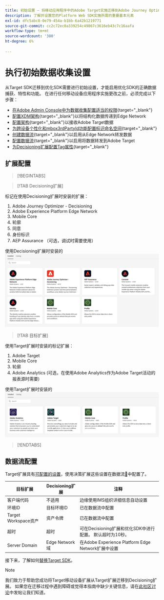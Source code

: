 ```yaml
---
title: 初始设置 — 将移动应用程序中的Adobe Target实施迁移到Adobe Journey Optimizer - Decisioning扩展
description: 了解并设置您的Platform Web SDK实施所需的重要基本元素
exl-id: dfc5abc8-0e79-454a-b1bb-6a42b1219771
source-git-commit: cc2c72ec0a339254c49867c3616eb43c7c16aafa
workflow-type: tm+mt
source-wordcount: '380'
ht-degree: 6%

---
```


# 执行初始数据收集设置

从Target SDK迁移到优化SDK需要进行初始设置，才能启用优化SDK的正确数据捕获、特性和功能。 在进行任何移动设备应用程序实施更改之前，必须完成以下步骤：

- [在Adobe Admin Console中为数据收集配置适当的权限](https://experienceleague.adobe.com/en/docs/platform-learn/implement-web-sdk/overview#permissions){target="_blank"}
- [配置XDM架构](https://experienceleague.adobe.com/en/docs/platform-learn/implement-mobile-sdk/initial-configuration/create-schema){target="_blank"}以将结构化数据传递到Edge Network
- [配置架构](https://experienceleague.adobe.com/en/docs/platform-learn/implement-mobile-sdk/experience-cloud/target#update-your-schema){target="_blank"}以接收Adobe Target数据
- [为跨设备个性化和mbox3rdPartyId功能配置标识命名空间](https://experienceleague.adobe.com/en/docs/platform-learn/implement-mobile-sdk/app-implementation/identity#set-up-a-custom-identity-namespace){target="_blank"}
- [创建数据流](https://experienceleague.adobe.com/en/docs/platform-learn/implement-mobile-sdk/initial-configuration/create-datastream){target="_blank"}以启用从Edge Network转发数据
- [配置数据流](https://experienceleague.adobe.com/en/docs/platform-learn/implement-mobile-sdk/experience-cloud/target#update-datastream-configuration){target="_blank"}以启用将数据转发到Adobe Target
- [为Decisioning扩展配置Tag属性](https://experienceleague.adobe.com/en/docs/platform-learn/implement-mobile-sdk/experience-cloud/target#install-adobe-journey-optimizer---decisioning-tags-extension){target="_blank"}

## 扩展配置

>[!BEGINTABS]

>[!TAB Decisioning扩展]

标记在使用Decisioning扩展时安装的扩展：

1. Adobe Journey Optimizer - Decisioning
1. Adobe Experience Platform Edge Network
1. Mobile Core
1. 轮廓
1. 同意
1. 身份标识
1. AEP Assurance （可选，调试时需要使用）

使用Decisioning扩展时安装的![标记扩展](assets/tag-extensions-decisioning.png)

>[!TAB 目标扩展]

使用Target扩展时安装的标记扩展：

1. Adobe Target
1. Mobile Core
1. 轮廓
1. Adobe Analytics (可选，在使用Adobe Analytics作为Adobe Target活动的报表源时需要)

使用Target扩展时安装的![标记扩展](assets/tag-extensions-target.png)

>[!ENDTABS]

## 数据流配置

Target扩展具有[可配置的设置](https://developer.adobe.com/client-sdks/solution/adobe-target/#configure-the-target-extension-in-the-data-collection-ui)，使用决策扩展这些设置在数据流[&#128279;](https://developer.adobe.com/client-sdks/edge/adobe-journey-optimizer-decisioning/#adobe-experience-platform-data-collection-setup)中配置了。

| 目标扩展 | Decisioning扩展 | 注释 |
| --- | --- | --- | 
| 客户端代码 | 不适用 | 边缘使用IMS组织详细信息自动设置 |
| 环境ID | 目标环境ID | 已在数据流中配置 |
| Target Workspace资产 | 资产令牌 | 已在数据流中配置 |
| 超时 | 超时 | 可在Decisioning扩展和优化SDK中进行配置。 默认超时为10秒。 |
| Server Domain | Edge Network域 | 在Adobe Experience Platform Edge Network扩展中设置 |

接下来，了解如何[替换Target SDK](replace-sdk.md)。

>[!NOTE]
>
>我们致力于帮助您成功将Target移动设备扩展从Target扩展迁移到Decisioning扩展。 如果您在迁移过程中遇到障碍或觉得本指南中缺少关键信息，请在[此社区讨论](https://experienceleaguecommunities.adobe.com/t5/adobe-experience-platform-data/tutorial-discussion-migrate-adobe-target-to-mobile-sdk-on-edge/m-p/747484#M625)中发帖让我们知道。
